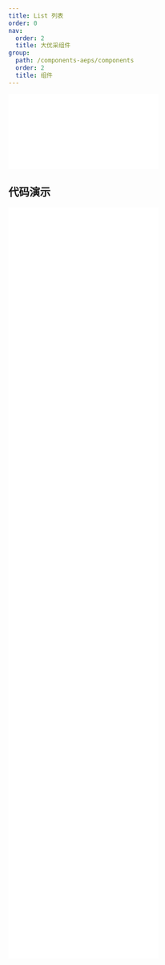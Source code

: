 ```yaml
---
title: List 列表
order: 0
nav:
  order: 2
  title: 大优采组件
group:
  path: /components-aeps/components
  order: 2
  title: 组件
---
```


<div>
<embed src="@docs-common/list/index.md"></embed>
</div>
        
## 代码演示

<Row gutter=8>

  <Col span=24>
    
  <div class="code-box"><embed src="@abiz-rc-aeps/list/demo/basic-list-aeps.md"></embed></div>
          
  <div class="code-box"><embed src="@abiz-rc-aeps/list/demo/grid-list-aeps.md"></embed></div>
          
  <div class="code-box"><embed src="@abiz-rc-aeps/list/demo/grid-test-list-aeps.md"></embed></div>
          
  <div class="code-box"><embed src="@abiz-rc-aeps/list/demo/infinite-load-list-aeps.md"></embed></div>
          
  <div class="code-box"><embed src="@abiz-rc-aeps/list/demo/infinite-virtualized-load-list-aeps.md"></embed></div>
          
  <div class="code-box"><embed src="@abiz-rc-aeps/list/demo/loadmore-list-aeps.md"></embed></div>
          
  <div class="code-box"><embed src="@abiz-rc-aeps/list/demo/resposive-list-aeps.md"></embed></div>
          
  <div class="code-box"><embed src="@abiz-rc-aeps/list/demo/simple-list-aeps.md"></embed></div>
          
  <div class="code-box"><embed src="@abiz-rc-aeps/list/demo/vertical-list-aeps.md"></embed></div>
          
  </Col>
          
</Row>
        
<div><embed src="@docs-common/list/index-api.md"></embed><div>
        